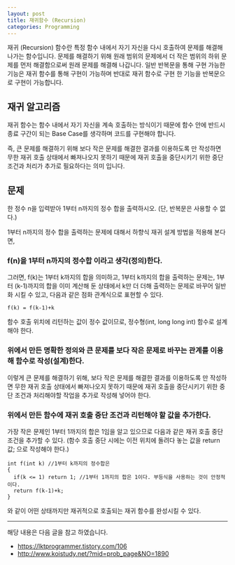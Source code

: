 ```yaml
---
layout: post
title: 재귀함수 (Recursion)
categories: Programming
---
```


재귀 (Recursion) 함수란 특정 함수 내에서 자기 자신을 다시 호출하여 문제를 해결해나가는 함수입니다. 문제를 해결하기 위해 원래 범위의 문제에서 더 작은 범위의 하위 문제를 먼저 해결함으로써 원래 문제를 해결해 나갑니다. 일반 반복문을 통해 구현 가능한 기능은 재귀 함수를 통해 구현이 가능하며 반대로 재귀 함수로 구현 한 기능을 반복문으로 구현이 가능합니다.

## 재귀 알고리즘

재귀 함수는 함수 내에서 자기 자신을 계속 호출하는 방식이기 때문에 함수 안에 반드시 종료 구간이 되는 Base Case를 생각하며 코드를 구현해야 합니다. 

즉, 큰 문제를 해결하기 위해 보다 작은 문제를 해결한 결과를 이용하도록 만 작성하면 무한 재귀 호출 상태에서 빠져나오지 못하기 때문에 재귀 호출을 중단시키기 위한 중단 조건과 처리가 추가로 필요하다는 의미 입니다.

## 문제
한 정수 n을 입력받아 1부터 n까지의 정수 합을 출력하시오. (단, 반복문은 사용할 수 없다.)

1부터 n까지의 정수 합을 출력하는 문제에 대해서 하향식 재귀 설계 방법을 적용해 본다면,

### f(n)을 1부터 n까지의 정수합 이라고 생각(정의)한다.

그러면, f(k)는 1부터 k까지의 합을 의미하고, 1부터 k까지의 합을 출력하는 문제는, 1부터 (k-1)까지의 합을 이미 계산해 둔 상태에서 k만 더 더해 출력하는 문제로 바꾸어 일반화 시킬 수 있고, 다음과 같은 점화 관계식으로 표현할 수 있다.

```
f(k) = f(k-1)+k
```

함수 호출 위치에 리턴하는 값이 정수 값이므로, 정수형(int, long long int) 함수로 설계해야 한다.


### 위에서 만든 명확한 정의와 큰 문제를 보다 작은 문제로 바꾸는 관계를 이용해 함수로 작성(설계)한다.

이렇게 큰 문제를 해결하기 위해, 보다 작은 문제를 해결한 결과를 이용하도록 만 작성하면 무한 재귀 호출 상태에서 빠져나오지 못하기 때문에 재귀 호출을 중단시키기 위한 중단 조건과 처리해야할 작업을 추가로 작성해 넣어야 한다.


### 위에서 만든 함수에 재귀 호출 중단 조건과 리턴해야 할 값을 추가한다.

가장 작은 문제인 1부터 1까지의 합은 1임을 알고 있으므로
다음과 같은 재귀 호출 중단 조건을 추가할 수 있다.
(함수 호출 중단 시에는 이전 위치에 돌려다 놓는 값을 return 값; 으로 작성해야 한다.)

```
int f(int k) //1부터 k까지의 정수합은
{
  if(k <= 1) return 1; //1부터 1까지의 합은 1이다. 부등식을 사용하는 것이 안정적이다.
  return f(k-1)+k;
}
```

와 같이 어떤 상태까지만 재귀적으로 호출되는 재귀 함수를 완성시킬 수 있다.



----
해당 내용은 다음 글을 참고 하였습니다.
- https://lktprogrammer.tistory.com/106
- http://www.koistudy.net/?mid=prob_page&NO=1890